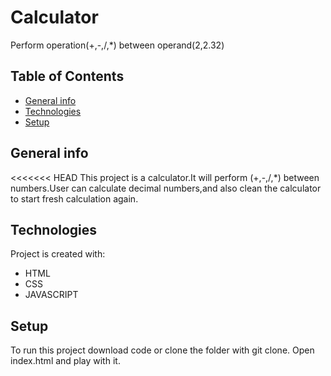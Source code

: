 # Calculator

Perform operation(+,-,/,\*) between operand(2,2.32)

## Table of Contents

- [General info](#general-info)
- [Technologies](#technologies)
- [Setup](#setup)

## General info

<<<<<<< HEAD
This project is a calculator.It will perform (+,-,/,\*) between numbers.User can calculate decimal numbers,and also clean the calculator to start fresh calculation again.

## Technologies

Project is created with:

- HTML
- CSS
- JAVASCRIPT

## Setup

To run this project download code or clone the folder with git clone.
Open index.html and play with it.
